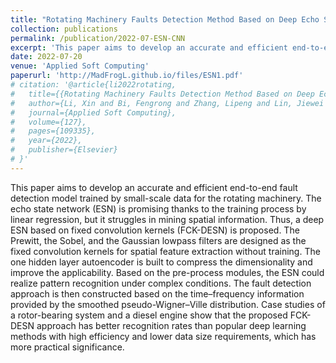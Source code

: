 ```yaml
---
title: "Rotating Machinery Faults Detection Method Based on Deep Echo State Network"
collection: publications
permalink: /publication/2022-07-ESN-CNN
excerpt: 'This paper aims to develop an accurate and efficient end-to-end fault detection model trained by small-scale data for the rotating machinery.'
date: 2022-07-20
venue: 'Applied Soft Computing'
paperurl: 'http://MadFrogL.github.io/files/ESN1.pdf'
# citation: '@article{li2022rotating,
#   title={{Rotating Machinery Faults Detection Method Based on Deep Echo State Network}},
#   author={Li, Xin and Bi, Fengrong and Zhang, Lipeng and Lin, Jiewei and Bi, Xiaobo and Yang, Xiao},
#   journal={Applied Soft Computing},
#   volume={127},
#   pages={109335},
#   year={2022},
#   publisher={Elsevier}
# }'
---
```


This paper aims to develop an accurate and efficient end-to-end fault detection model trained by small-scale data for the rotating machinery. The echo state network (ESN) is promising thanks to the training process by linear regression, but it struggles in mining spatial information. Thus, a deep ESN based on fixed convolution kernels (FCK-DESN) is proposed. The Prewitt, the Sobel, and the Gaussian lowpass filters are designed as the fixed convolution kernels for spatial feature extraction without training. The one hidden layer autoencoder is built to compress the dimensionality and improve the applicability. Based on the pre-process modules, the ESN could realize pattern recognition under complex conditions. The fault detection approach is then constructed based on the time–frequency information provided by the smoothed pseudo-Wigner–Ville distribution. Case studies of a rotor-bearing system and a diesel engine show that the proposed FCK-DESN approach has better recognition rates than popular deep learning methods with high efficiency and lower data size requirements, which has more practical significance.
